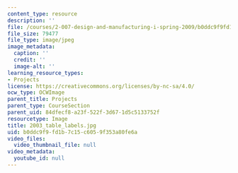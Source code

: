 ```yaml
---
content_type: resource
description: ''
file: /courses/2-007-design-and-manufacturing-i-spring-2009/b0ddc9f9fd1b7c15c6059f353a80fe6a_2003_table_labels.jpg
file_size: 79477
file_type: image/jpeg
image_metadata:
  caption: ''
  credit: ''
  image-alt: ''
learning_resource_types:
- Projects
license: https://creativecommons.org/licenses/by-nc-sa/4.0/
ocw_type: OCWImage
parent_title: Projects
parent_type: CourseSection
parent_uid: 84dfecf8-a23f-522f-3d67-1d5c5133752f
resourcetype: Image
title: 2003_table_labels.jpg
uid: b0ddc9f9-fd1b-7c15-c605-9f353a80fe6a
video_files:
  video_thumbnail_file: null
video_metadata:
  youtube_id: null
---
```

